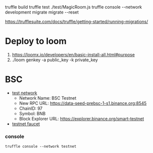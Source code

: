 truffle build
truffle test ./test/MagicRoom.js
truffle console --network development
  migrate
  migrate --reset


https://trufflesuite.com/docs/truffle/getting-started/running-migrations/

# Deploy to loom

1) https://loomx.io/developers/en/basic-install-all.html#purpose
2) ./loom genkey -a public_key -k private_key


# BSC

* [test network](https://medium.com/spartanprotocol/how-to-connect-metamask-to-bsc-testnet-7d89c111ab2)
  * Network Name: BSC Testnet
  * New RPC URL: https://data-seed-prebsc-1-s1.binance.org:8545
  * ChainID: 97 
  * Symbol: BNB 
  * Block Explorer URL: https://explorer.binance.org/smart-testnet
* [testnet faucet](https://testnet.bscscan.com/)

### console

    truffle console --network testnet

